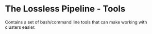 # The Lossless Pipeline - Tools
Contains a set of bash/command line tools that can make working with clusters easier.